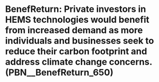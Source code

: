 # BenefReturn: __Private investors in HEMS technologies would benefit from increased demand as more individuals and businesses seek to reduce their carbon footprint and address climate change concerns.__ (PBN__BenefReturn_650)

